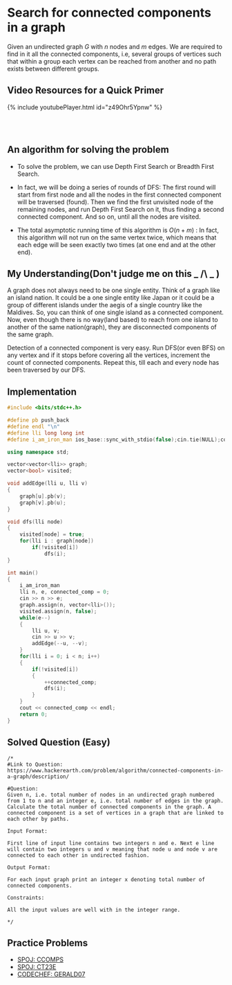 # Search for connected components in a graph

Given an undirected graph $G$ with $n$ nodes and $m$ edges. We are required to find in it all the connected components, i.e, several groups of vertices such that within a group each vertex can be reached from another and no path exists between different groups.

## Video Resources for a Quick Primer

 
{% include youtubePlayer.html id="z49Ohr5Ypnw" %}


<br><br>

## An algorithm for solving the problem

* To solve the problem, we can use Depth First Search or Breadth First Search.

* In fact, we will be doing a series of rounds of DFS: The first round will start from first node and all the nodes in the first connected component will be traversed (found). Then we find the first unvisited node of the remaining nodes, and run Depth First Search on it, thus finding a second connected component. And so on, until all the nodes are visited.

* The total asymptotic running time of this algorithm is $O(n + m)$ : In fact, this algorithm will not run on the same vertex twice, which means that each edge will be seen exactly two times (at one end and at the other end).

## My Understanding(Don't judge me on this _ /\ _ )

A graph does not always need to be one single entity. Think of a graph like an island nation. It could be a one single entity like Japan or it could be a group of different islands under the aegis of a single country like the Maldives. So, you can think of one single island as a connected component. Now, even though there is no way(land based) to reach from one island to another of the same nation(graph), they are disconnected components of the same graph.

Detection of a connected component is very easy.
Run DFS(or even BFS) on any vertex and if it stops before covering all the vertices, increment the count of connected components.
Repeat this, till each and every node has been traversed by our DFS.

## Implementation

``` cpp
#include <bits/stdc++.h>

#define pb push_back
#define endl "\n"
#define lli long long int
#define i_am_iron_man ios_base::sync_with_stdio(false);cin.tie(NULL);cout.tie(NULL);

using namespace std;

vector<vector<lli>> graph;
vector<bool> visited;

void addEdge(lli u, lli v)
{
	graph[u].pb(v);
	graph[v].pb(u);
}

void dfs(lli node)
{
	visited[node] = true;
	for(lli i : graph[node])
		if(!visited[i])
			dfs(i);
}

int main()
{
	i_am_iron_man
	lli n, e, connected_comp = 0;
	cin >> n >> e;
	graph.assign(n, vector<lli>());
	visited.assign(n, false);
	while(e--)
	{
		lli u, v;
		cin >> u >> v;
		addEdge(--u, --v);
	}
	for(lli i = 0; i < n; i++)
	{
		if(!visited[i])
		{
			++connected_comp;
			dfs(i);
		}
	}
	cout << connected_comp << endl;
	return 0;
}

```

## Solved Question (Easy)

```
/*
#Link to Question:
https://www.hackerearth.com/problem/algorithm/connected-components-in-a-graph/description/

#Question:
Given n, i.e. total number of nodes in an undirected graph numbered from 1 to n and an integer e, i.e. total number of edges in the graph. Calculate the total number of connected components in the graph. A connected component is a set of vertices in a graph that are linked to each other by paths.

Input Format:

First line of input line contains two integers n and e. Next e line will contain two integers u and v meaning that node u and node v are connected to each other in undirected fashion. 

Output Format:

For each input graph print an integer x denoting total number of connected components.

Constraints:

All the input values are well with in the integer range.

*/
```

## Practice Problems
 - [SPOJ: CCOMPS](http://www.spoj.com/problems/CCOMPS/)
 - [SPOJ: CT23E](http://www.spoj.com/problems/CT23E/)
 - [CODECHEF: GERALD07](https://www.codechef.com/MARCH14/problems/GERALD07)
